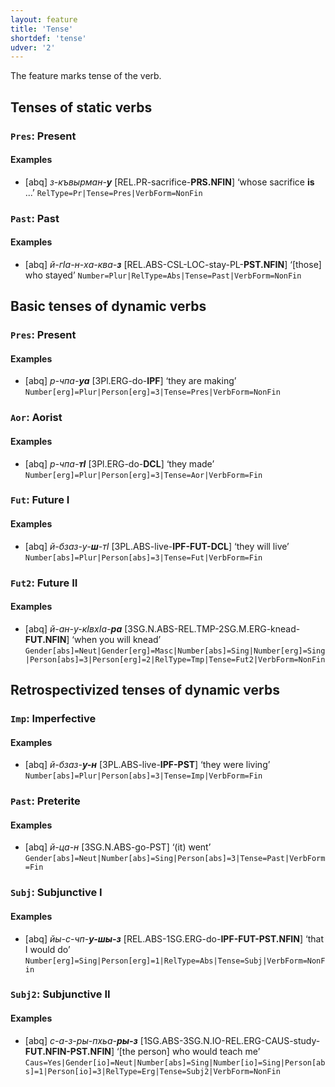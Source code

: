 ```yaml
---
layout: feature
title: 'Tense'
shortdef: 'tense'
udver: '2'
---
```


The feature marks tense of the verb.

## Tenses of static verbs

### <a name="Pres">`Pres`</a>: Present

#### Examples

* [abq] _з-къвырман-<b>у</b>_ [REL.PR-sacrifice-<b>PRS.NFIN</b>] ‘whose sacrifice <b>is</b> ...’ `RelType=Pr|Tense=Pres|VerbForm=NonFin`

### <a name="Past">`Past`</a>: Past

#### Examples

* [abq] _й-гIа-н-ха-ква-<b>з</b>_ [REL.ABS-CSL-LOC-stay-PL-<b>PST.NFIN</b>] ‘[those] who stayed’ `Number=Plur|RelType=Abs|Tense=Past|VerbForm=NonFin`

## Basic tenses of dynamic verbs

### `Pres`: Present

#### Examples

* [abq] _р-чпа-<b>уа</b>_ [3Pl.ERG-do-<b>IPF</b>] ‘they are making’ `Number[erg]=Plur|Person[erg]=3|Tense=Pres|VerbForm=NonFin`

### <a name="Aor">`Aor`</a>: Aorist

#### Examples

* [abq] _р-чпа-<b>тI</b>_ [3Pl.ERG-do-<b>DCL</b>] ‘they made’ `Number[erg]=Plur|Person[erg]=3|Tense=Aor|VerbForm=Fin`

### <a name="Fut">`Fut`</a>: Future I

#### Examples

* [abq] _й-бзаз-у-<b>ш</b>-тI_ [3PL.ABS-live-<b>IPF-FUT-DCL</b>] ‘they will live’ `Number[abs]=Plur|Person[abs]=3|Tense=Fut|VerbForm=Fin`

### <a name="Fut2">`Fut2`</a>: Future II

#### Examples

* [abq] _й-ан-у-кIвхIа-<b>ра</b>_ [3SG.N.ABS-REL.TMP-2SG.M.ERG-knead-<b>FUT.NFIN</b>] ‘when you will knead’ `Gender[abs]=Neut|Gender[erg]=Masc|Number[abs]=Sing|Number[erg]=Sing|Person[abs]=3|Person[erg]=2|RelType=Tmp|Tense=Fut2|VerbForm=NonFin`

## Retrospectivized tenses of dynamic verbs

### <a name="Imp">`Imp`</a>: Imperfective

#### Examples

* [abq] _й-бзаз-<b>у-н</b>_ [3PL.ABS-live-<b>IPF-PST</b>] ‘they were living’ `Number[abs]=Plur|Person[abs]=3|Tense=Imp|VerbForm=Fin`

### `Past`</a>: Preterite

#### Examples

* [abq] _й-ца-н_ [3SG.N.ABS-go-PST] ‘(it) went’ `Gender[abs]=Neut|Number[abs]=Sing|Person[abs]=3|Tense=Past|VerbForm=Fin`

### <a name="Subj">`Subj`</a>: Subjunctive I

#### Examples

* [abq] _йы-с-чп-<b>у-шы-з</b>_ [REL.ABS-1SG.ERG-do-<b>IPF-FUT-PST.NFIN</b>] ‘that I would do’ `Number[erg]=Sing|Person[erg]=1|RelType=Abs|Tense=Subj|VerbForm=NonFin`

### <a name="Subj2">`Subj2`</a>: Subjunctive II

#### Examples

* [abq] _с-а-з-ры-пхьа-<b>ры-з</b>_ [1SG.ABS-3SG.N.IO-REL.ERG-CAUS-study-<b>FUT.NFIN-PST.NFIN</b>] ‘[the person] who would teach me’ `Caus=Yes|Gender[io]=Neut|Number[abs]=Sing|Number[io]=Sing|Person[abs]=1|Person[io]=3|RelType=Erg|Tense=Subj2|VerbForm=NonFin`